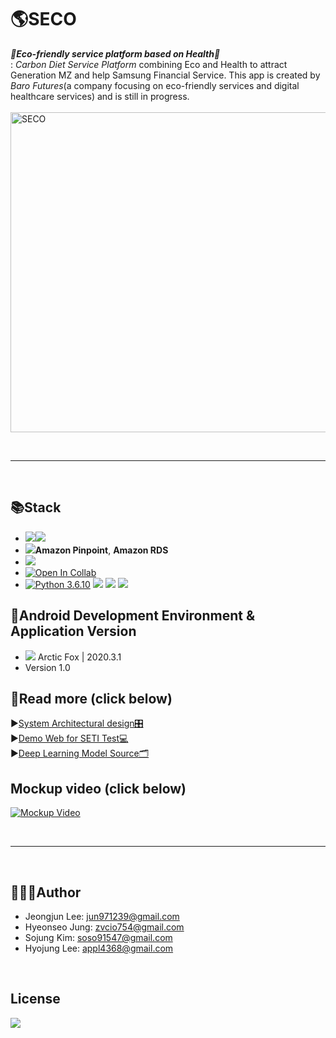 # 🌎SECO
*__🌱Eco-friendly service platform based on Health🌱__*  
: *Carbon Diet Service Platform* combining Eco and Health to attract Generation MZ and help Samsung Financial Service.  This app is created by *Baro Futures*(a company focusing on eco-friendly services and digital healthcare services) and is still in progress.  
<br>
<img width="512" alt="SECO" src="https://user-images.githubusercontent.com/53249897/129005671-a54458e0-a97d-4fb9-aaec-65f9e1b63c6c.png">


<br>

*** 

<br>

## 📚Stack
- <img src="https://img.shields.io/badge/Android-3DDC84?style=for-the-badge&logo=android&logoColor=white"/></a><img src="https://img.shields.io/badge/JAVA-007396?style=for-the-badge&logo=java&logoColor=white"></a>
- <img src="https://img.shields.io/badge/Amazon AWS-{232F3E}?style=for-the-badge&logo=amazonaws&logoColor=white"/></a>__Amazon Pinpoint__, __Amazon RDS__
- <img src="https://img.shields.io/badge/firebase-ffca28?style=for-the-badge&logo=firebase&logoColor=black"/></a>
- [![Open In Collab](https://colab.research.google.com/assets/colab-badge.svg)](https://colab.research.google.com/github/Naereen/badges)</a>
- [![Python 3.6.10](https://img.shields.io/badge/python-3.6.10-blue.svg)](https://www.python.org/downloads/release/python-3610/)</a>
<img src="https://img.shields.io/badge/Numpy-777BB4?style=for-the-badge&logo=numpy&logoColor=white"/></a>
<img src="https://img.shields.io/badge/Pandas-2C2D72?style=for-the-badge&logo=pandas&logoColor=white"/></a>
<img src="https://img.shields.io/badge/PyTorch-EE4C2C?style=for-the-badge&logo=PyTorch&logoColor=white"/></a>

## 📝Android Development Environment & Application Version
- <img src="https://img.shields.io/badge/Android_Studio-3DDC84?style=for-the-badge&logo=android-studio&logoColor=white"/></a> Arctic Fox | 2020.3.1
- Version 1.0

## 📖Read more (click below)  
▶️[System Architectural design🎛](https://github.com/GachonBaro/SECO/wiki/System-Architectural-Design)  
▶️[Demo Web for SETI Test💻](https://setitest.netlify.app/)  
▶️[Deep Learning Model Source🗂](https://github.com/GachonBaro/SECO_DL)

## Mockup video (click below)

[![Mockup Video](https://img.youtube.com/vi/St0Tp_m7ABc/0.jpg)](https://www.youtube.com/watch?v=St0Tp_m7ABc)

<br>

*** 

<br>

## 🧑🏻‍💻Author
- Jeongjun Lee: jun971239@gmail.com
- Hyeonseo Jung: zvcio754@gmail.com
- Sojung Kim: soso91547@gmail.com
- Hyojung Lee: appl4368@gmail.com
<br>

## License 
<img src="https://img.shields.io/hexpm/l/apa"/>
